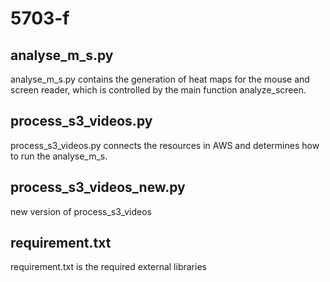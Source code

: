 # 5703-f
## analyse_m_s.py
analyse_m_s.py contains the generation of heat maps for the mouse and screen reader, which is controlled by the main function analyze_screen.

## process_s3_videos.py
process_s3_videos.py connects the resources in AWS and determines how to run the analyse_m_s.

## process_s3_videos_new.py
new version of process_s3_videos

## requirement.txt
requirement.txt is the required external libraries


